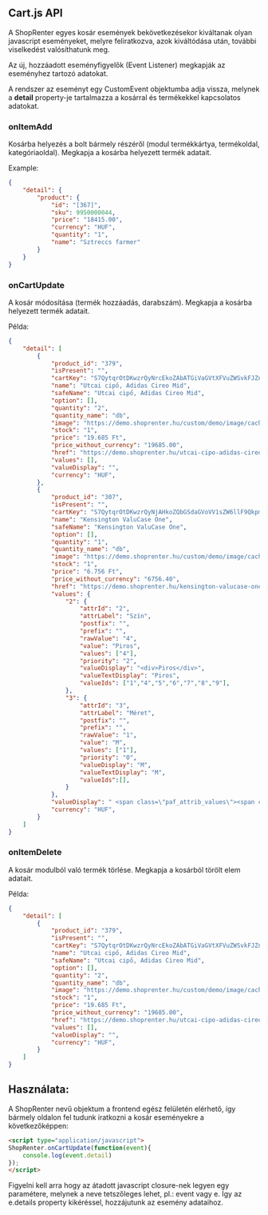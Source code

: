 ## Cart.js API

A ShopRenter egyes kosár események bekövetkezésekor kiváltanak olyan javascript eseményeket, melyre feliratkozva, azok kiváltódása után, további viselkedést valósíthatunk meg.

Az új, hozzáadott eseményfigyelők (Event Listener) megkapják az eseményhez tartozó adatokat.

A rendszer az eseményt egy CustomEvent objektumba adja vissza, melynek a **detail** property-je tartalmazza a kosárral és termékekkel kapcsolatos adatokat.

### onItemAdd
Kosárba helyezés a bolt bármely részéről (modul termékkártya, termékoldal, kategóriaoldal). Megkapja a kosárba helyezett termék adatait.

Example:
```json
{
    "detail": {
        "product": {
            "id": "[367]",
            "sku": 9950000044,
            "price": "18415.00",
            "currency": "HUF",
            "quantity": "1",
            "name": "Sztreccs farmer"
        }
    }
}
```

### onCartUpdate
A kosár módosítása (termék hozzáadás, darabszám). Megkapja a kosárba helyezett termék adatait.

Példa:
```json
{
    "detail": [
        {
            "product_id": "379",
            "isPresent": "",
            "cartKey": "S7QytqrOtDKwzrQyNrcEkoZAbATGiVaGVtXFVuZWSvkFJZn5ecVKQCEDq+ra2loA",
            "name": "Utcai cipő, Adidas Cireo Mid",
            "safeName": "Utcai cipő, Adidas Cireo Mid",
            "option": [],
            "quantity": "2",
            "quantity_name": "db",
            "image": "https://demo.shoprenter.hu/custom/demo/image/cache/w60h60/product/adidas-ciero-mid-blue-pink-black.jpg?lastmod=-62169987600.1521455705",
            "stock": "1",
            "price": "19.685 Ft",
            "price_without_currency": "19685.00",
            "href": "https://demo.shoprenter.hu/utcai-cipo-adidas-cireo-mid-379",
            "values": [],
            "valueDisplay": "",
            "currency": "HUF",
        },
        {
            "product_id": "307",
            "isPresent": "",
            "cartKey": "S7QytqrOtDKwzrQyNjAHkoZQbGSdaGVoVV1sZW6llF9QkpmfV6wEFDKwqq6trQUA",
            "name": "Kensington ValuCase One",
            "safeName": "Kensington ValuCase One",
            "option": [],
            "quantity": "1",
            "quantity_name": "db",
            "image": "https://demo.shoprenter.hu/custom/demo/image/cache/w60h60/product/UM07-05-0080n.jpg?lastmod=-62169987600.1521455705",
            "stock": "1",
            "price": "6.756 Ft",
            "price_without_currency": "6756.40",
            "href": "https://demo.shoprenter.hu/kensington-valucase-one-307",
            "values": {
                "2": {
                    "attrId": "2",
                    "attrLabel": "Szín",
                    "postfix": "",
                    "prefix": "",
                    "rawValue": "4",
                    "value": "Piros",
                    "values": ["4"],
                    "priority": "2",
                    "valueDisplay": "<div>Piros</div>",
                    "valueTextDisplay": "Piros",
                    "valueIds": ["1","4","5","6","7","8","9"],
                },
                "3": {
                    "attrId": "3",
                    "attrLabel": "Méret",
                    "postfix": "",
                    "prefix": "",
                    "rawValue": "1",
                    "value": "M",
                    "values": ["1"],
                    "priority": "0",
                    "valueDisplay": "M",
                    "valueTextDisplay": "M",
                    "valueIds":[],
                }
            },
            "valueDisplay": " <span class=\"paf_attrib_values\"><span class=\"paf_attrib\"><span class=\"paf_attrib_label\">Szín:</span> <span class=\"paf_attrib_value\">Piros</span></span><br/><span class=\"paf_attrib\"><span class=\"paf_attrib_label\">Méret:</span> <span class=\"paf_attrib_value\">M</span></span></span>",
            "currency": "HUF",
        }
    ]
}
```

### onItemDelete
A kosár modulból való termék törlése. Megkapja a kosárból törölt elem adatait.

Példa:
```json
{
    "detail": [
        {
            "product_id": "379",
            "isPresent": "",
            "cartKey": "S7QytqrOtDKwzrQyNrcEkoZAbATGiVaGVtXFVuZWSvkFJZn5ecVKQCEDq+ra2loA",
            "name": "Utcai cipő, Adidas Cireo Mid",
            "safeName": "Utcai cipő, Adidas Cireo Mid",
            "option": [],
            "quantity": "2",
            "quantity_name": "db",
            "image": "https://demo.shoprenter.hu/custom/demo/image/cache/w60h60/product/adidas-ciero-mid-blue-pink-black.jpg?lastmod=-62169987600.1521455705",
            "stock": "1",
            "price": "19.685 Ft",
            "price_without_currency": "19685.00",
            "href": "https://demo.shoprenter.hu/utcai-cipo-adidas-cireo-mid-379",
            "values": [],
            "valueDisplay": "",
            "currency": "HUF",
        }
    ]
}
```

## Használata:

A ShopRenter nevű objektum a frontend egész felületén elérhető, így bármely oldalon fel tudunk iratkozni a kosár eseményekre a következőképpen:


```html
<script type="application/javascript">
ShopRenter.onCartUpdate(function(event){
    console.log(event.detail)
});
</script>
```

Figyelni kell arra hogy az átadott javascript closure-nek legyen egy paramétere, melynek a neve tetszőleges lehet, pl.: event vagy e. Így az e.details property kikéréssel, hozzájutunk az esemény adataihoz.
